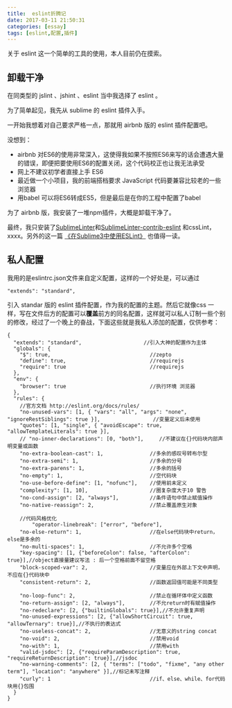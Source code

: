```yaml
---
title:  eslint折腾记
date: 2017-03-11 21:50:31
categories: [essay]
tags: [eslint,配置,插件]
---
```


关于 eslint 这一个简单的工具的使用，本人目前仍在摸索。

<!--more-->

## 卸载干净

在同类型的 jslint 、jshint 、eslint 当中我选择了 eslint 。

为了简单起见，我先从 sublime 的 eslint 插件入手。

一开始我想着对自己要求严格一点，那就用 airbnb 版的 eslint 插件配置吧。

没想到：

- airbnb 对ES6的使用非常深入，这使得我如果不按照ES6来写的话会遭遇大量的错误，即便把要使用ES6的配置关闭，这个代码校正也让我无法承受
- 网上不建议初学者直接上手 ES6
- 最近做一个小项目，我的前端搭档要求 JavaScript 代码要兼容比较老的一些浏览器
- 用babel 可以将ES6转成ES5，但是最后是在你的工程中配置了babel

为了 airbnb 版，我安装了一堆npm插件，大概是卸载干净了。

最终，我只安装了[SublimeLinter](https://github.com/SublimeLinter/SublimeLinter3)和[SublimeLinter-contrib-eslint](https://github.com/roadhump/SublimeLinter-eslint) 和cssLint，xxxx。另外的这一篇 [《在Sublime3中使用ESLint》](http://www.tuicool.com/articles/faANRvj) 也值得一读。

## 私人配置

我用的是eslintrc.json文件来自定义配置，这样的一个好处是，可以通过

```
"extends": "standard",
```

引入 standar 版的 eslint 插件配置，作为我的配置的主题。然后它就像css 一样，写在文件后方的配置可以**覆盖**前方的同名配置，这样就可以私人订制一些个别的修改，经过了一个晚上的奋战，下面这些就是我私人添加的配置，仅供参考：

```
{
  "extends": "standard",					//引入大神的配置作为主体
  "globals": {
    "$": true,                                //zepto
    "define": true,                           //requirejs
    "require": true                           //requirejs
  },
  "env": {
    "browser": true                           //执行环境 浏览器
  },
  "rules": {
    //官方文档 http://eslint.org/docs/rules/
    "no-unused-vars": [1, { "vars": "all", "args": "none", "ignoreRestSiblings": true }],                 //变量定义后未使用
    "quotes": [1, "single", { "avoidEscape": true, "allowTemplateLiterals": true }],
    // "no-inner-declarations": [0, "both"],     //不建议在{}代码块内部声明变量或函数
    "no-extra-boolean-cast": 1,               //多余的感叹号转布尔型
    "no-extra-semi": 1,                       //多余的分号
    "no-extra-parens": 1,                     //多余的括号
    "no-empty": 1,                            //空代码块
    "no-use-before-define": [1, "nofunc"],    //使用前未定义
    "complexity": [1, 10],                    //圈复杂度大于10 警告
    "no-cond-assign": [2, "always"],          //条件语句中禁止赋值操作
    "no-native-reassign": 2,                  //禁止覆盖原生对象

    //代码风格优化
        "operator-linebreak": ["error", "before"],
    "no-else-return": 1,                      //在else代码块中return，else是多余的
    "no-multi-spaces": 1,                     //不允许多个空格
    "key-spacing": [1, {"beforeColon": false, "afterColon": true}],//object直接量建议写法 : 后一个空格前面不留空格
    "block-scoped-var": 2,                    //变量应在外部上下文中声明，不应在{}代码块中
    "consistent-return": 2,                   //函数返回值可能是不同类型

    "no-loop-func": 2,                        //禁止在循环体中定义函数
    "no-return-assign": [2, "always"],        //不允return时有赋值操作
    "no-redeclare": [2, {"builtinGlobals": true}],//不允许重复声明
    "no-unused-expressions": [2, {"allowShortCircuit": true, "allowTernary": true}],//不执行的表达式
    "no-useless-concat": 2,                   //无意义的string concat
    "no-void": 2,                             //禁用void
    "no-with": 1,                             //禁用with
    "valid-jsdoc": [2, {"requireParamDescription": true, "requireReturnDescription": true}],//jsdoc
    "no-warning-comments": [2, { "terms": ["todo", "fixme", "any other term"], "location": "anywhere" }],//标记未写注释
    "curly": 1                                //if、else、while、for代码块用{}包围
  }
}
```


